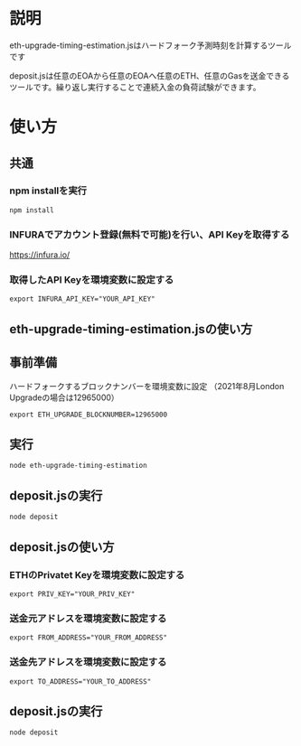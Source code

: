 # 説明

eth-upgrade-timing-estimation.jsはハードフォーク予測時刻を計算するツールです

deposit.jsは任意のEOAから任意のEOAへ任意のETH、任意のGasを送金できるツールです。繰り返し実行することで連続入金の負荷試験ができます。

# 使い方

## 共通

### npm installを実行

```
npm install
```

### INFURAでアカウント登録(無料で可能)を行い、API Keyを取得する

https://infura.io/

### 取得したAPI Keyを環境変数に設定する

```
export INFURA_API_KEY="YOUR_API_KEY"
```

## eth-upgrade-timing-estimation.jsの使い方

## 事前準備

ハードフォークするブロックナンバーを環境変数に設定
（2021年8月London Upgradeの場合は12965000）

```
export ETH_UPGRADE_BLOCKNUMBER=12965000
```

## 実行

```
node eth-upgrade-timing-estimation
```

## deposit.jsの実行

```
node deposit
```

## deposit.jsの使い方

### ETHのPrivatet Keyを環境変数に設定する

```
export PRIV_KEY="YOUR_PRIV_KEY"
```

### 送金元アドレスを環境変数に設定する

```
export FROM_ADDRESS="YOUR_FROM_ADDRESS"
```

### 送金先アドレスを環境変数に設定する

```
export TO_ADDRESS="YOUR_TO_ADDRESS"
```

## deposit.jsの実行

```
node deposit
```

